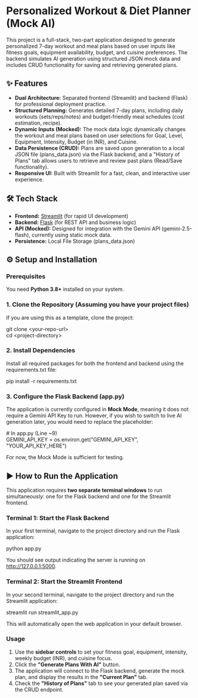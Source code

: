 # **Personalized Workout & Diet Planner (Mock AI)**

This project is a full-stack, two-part application designed to generate personalized 7-day workout and meal plans based on user inputs like fitness goals, equipment availability, budget, and cuisine preferences. The backend simulates AI generation using structured JSON mock data and includes CRUD functionality for saving and retrieving generated plans.

## **✨ Features**

* **Dual Architecture:** Separated frontend (Streamlit) and backend (Flask) for professional deployment practice.  
* **Structured Planning:** Generates detailed 7-day plans, including daily workouts (sets/reps/notes) and budget-friendly meal schedules (cost estimation, recipe).  
* **Dynamic Inputs (Mocked):** The mock data logic dynamically changes the workout and meal plans based on user selections for Goal, Level, Equipment, Intensity, Budget (in INR), and Cuisine.  
* **Data Persistence (CRUD):** Plans are saved upon generation to a local JSON file (plans\_data.json) via the Flask backend, and a "History of Plans" tab allows users to retrieve and review past plans (Read/Save functionality).  
* **Responsive UI:** Built with Streamlit for a fast, clean, and interactive user experience.

## **🛠️ Tech Stack**

* **Frontend:** [Streamlit](https://streamlit.io/) (for rapid UI development)  
* **Backend:** [Flask](https://flask.palletsprojects.com/) (for REST API and business logic)  
* **API (Mocked):** Designed for integration with the Gemini API (gemini-2.5-flash), currently using static mock data.  
* **Persistence:** Local File Storage (plans\_data.json)

## **⚙️ Setup and Installation**

### **Prerequisites**

You need **Python 3.8+** installed on your system.

### **1\. Clone the Repository (Assuming you have your project files)**

If you are using this as a template, clone the project:

git clone \<your-repo-url\>  
cd \<project-directory\>

### **2\. Install Dependencies**

Install all required packages for both the frontend and backend using the requirements.txt file:

pip install \-r requirements.txt

### **3\. Configure the Flask Backend (app.py)**

The application is currently configured in **Mock Mode**, meaning it does not require a Gemini API Key to run. However, if you wish to switch to live AI generation later, you would need to replace the placeholder:

\# In app.py (Line \~9)  
GEMINI\_API\_KEY \= os.environ.get("GEMINI\_API\_KEY", "YOUR\_API\_KEY\_HERE")

For now, the Mock Mode is sufficient for testing.

## **▶️ How to Run the Application**

This application requires **two separate terminal windows** to run simultaneously: one for the Flask backend and one for the Streamlit frontend.

### **Terminal 1: Start the Flask Backend**

In your first terminal, navigate to the project directory and run the Flask application:

python app.py

You should see output indicating the server is running on http://127.0.0.1:5000.

### **Terminal 2: Start the Streamlit Frontend**

In your second terminal, navigate to the project directory and run the Streamlit application:

streamlit run streamlit\_app.py

This will automatically open the web application in your default browser.

### **Usage**

1. Use the **sidebar controls** to set your fitness goal, equipment, intensity, weekly budget (INR), and cuisine focus.  
2. Click the **"Generate Plans With AI"** button.  
3. The application will connect to the Flask backend, generate the mock plan, and display the results in the **"Current Plan"** tab.  
4. Check the **"History of Plans"** tab to see your generated plan saved via the CRUD endpoint.